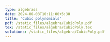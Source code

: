 ```yaml
---
type: algebrass
date: 2024-06-03T10:11:00+5:30
title: 'Cubic polynomials'
pdf: /static_files/algebra/CubicPoly.pdf
tex: /static_files/algebra/CubicPoly.tex
solutions: /static_files/algebra/CubicPoly.pdf
---
```

